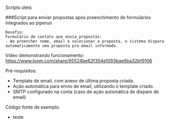 Scripts úteis

###Script para enviar propostas após preenchimento de formulários integrados ao piperun
```
Desafio:
Formulário de contato que envia propostas:
- Ao preencher nome, email e selecionar a proposta, o sistema dispara automaticamente uma proposta pro email informado.
```

Vídeo demonstrando funcionamento:
https://www.loom.com/share/95524be62f354e1093bae6ba32bf9106

Pré-requisitos:

- Template de email, com anexo de última proposta criada.
- Ação automática para envio de email, utilizando o template criado.
- SMTP configurado na conta (caso de ação automática de disparo de email)

Código fonte de exemplo:
- teste
